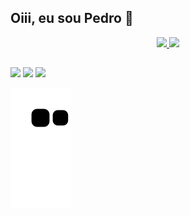 ## Oiii, eu sou Pedro 👋

<div align="center">
  <a href="https://github.com/henrik-phs">
  <img height="180em" src="https://github-readme-stats.vercel.app/api?username=henrik-phs&show_icons=true&theme=dracula&include_all_commits=true&count_private=true"/>
  <img height="180em" src="https://github-readme-stats.vercel.app/api/top-langs/?username=henrik-phs&layout=compact&langs_count=7&theme=dracula"/>
</div>

##

<div> 
  <a href = "mailto:pedrohenriquedasilva100@gmail.com"><img src="https://img.shields.io/badge/-Gmail-%23333?style=for-the-badge&logo=gmail&logoColor=white" target="_blank"></a>
  <a href="https://www.linkedin.com/in/pedro-henrique-da-silva-gv/" target="_blank"><img src="https://img.shields.io/badge/-LinkedIn-%230077B5?style=for-the-badge&logo=linkedin&logoColor=white" target="_blank"></a>
  <a href="https://api.whatsapp.com/send?phone=5533999102490&text=Ol%C3%A1%2C%20vi%20seu%20perfil%20no%20github." target="_blank"><img src="https://img.shields.io/badge/WhatsApp-25D366?style=for-the-badge&logo=whatsapp&logoColor=white" target="_blank"></a>
 
  ![Snake animation](https://github.com/henrik-phs/henrik-phs/blob/output/github-contribution-grid-snake.svg)
 
</div>

<!--
**henrik-phs/henrik-phs** is a ✨ _special_ ✨ repository because its `README.md` (this file) appears on your GitHub profile.

Here are some ideas to get you started:

- 🔭 I’m currently working on ...
- 🌱 I’m currently learning ...
- 👯 I’m looking to collaborate on ...
- 🤔 I’m looking for help with ...
- 💬 Ask me about ...
- 📫 How to reach me: ...
- 😄 Pronouns: ...
- ⚡ Fun fact: ...
-->
